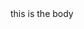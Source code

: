 <!doctype html>

<html>
<head>
<title> no head</title>
</head>

<body> 
this is the body
</body>

</html>  
 
